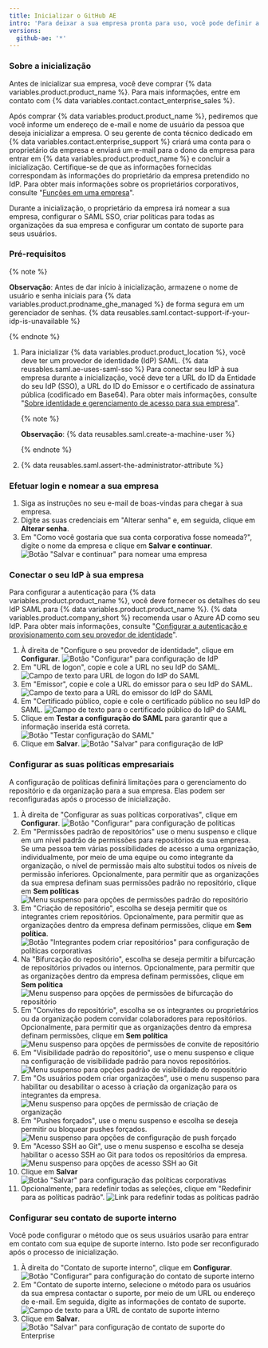 ```yaml
---
title: Inicializar o GitHub AE
intro: 'Para deixar a sua empresa pronta para uso, você pode definir a configuração inicial de {% data variables.product.product_name %}.'
versions:
  github-ae: '*'
---
```


### Sobre a inicialização

Antes de inicializar sua empresa, você deve comprar {% data variables.product.product_name %}. Para mais informações, entre em contato com {% data variables.contact.contact_enterprise_sales %}.

Após comprar {% data variables.product.product_name %}, pediremos que você informe um endereço de e-mail e nome de usuário da pessoa que deseja inicializar a empresa. O seu gerente de conta técnico dedicado em {% data variables.contact.enterprise_support %} criará uma conta para o proprietário da empresa e enviará um e-mail para o dono da empresa para entrar em {% data variables.product.product_name %} e concluir a inicialização. Certifique-se de que as informações fornecidas correspondam às informações do proprietário da empresa pretendido no IdP. Para obter mais informações sobre os proprietários corporativos, consulte "[Funções em uma empresa](/github/setting-up-and-managing-your-enterprise/roles-in-an-enterprise#enterprise-owner)".

Durante a inicialização, o proprietário da empresa irá nomear a sua empresa, configurar o SAML SSO, criar políticas para todas as organizações da sua empresa e configurar um contato de suporte para seus usuários.

### Pré-requisitos

{% note %}

**Observação**: Antes de dar início à inicialização, armazene o nome de usuário e senha iniciais para {% data variables.product.prodname_ghe_managed %} de forma segura em um gerenciador de senhas. {% data reusables.saml.contact-support-if-your-idp-is-unavailable %}

{% endnote %}

1. Para inicializar {% data variables.product.product_location %}, você deve ter um provedor de identidade (IdP) SAML. {% data reusables.saml.ae-uses-saml-sso %} Para conectar seu IdP à sua empresa durante a inicialização, você deve ter a URL do ID da Entidade do seu IdP (SSO), a URL do ID do Emissor e o certificado de assinatura pública (codificado em Base64). Para obter mais informações, consulte "[Sobre identidade e gerenciamento de acesso para sua empresa](/admin/authentication/about-identity-and-access-management-for-your-enterprise)".

    {% note %}

    **Observação**: {% data reusables.saml.create-a-machine-user %}

    {% endnote %}

2. {% data reusables.saml.assert-the-administrator-attribute %}

### Efetuar login e nomear a sua empresa

1. Siga as instruções no seu e-mail de boas-vindas para chegar à sua empresa.
2. Digite as suas credenciais em "Alterar senha" e, em seguida, clique em **Alterar senha**.
3. Em "Como você gostaria que sua conta corporativa fosse nomeada?", digite o nome da empresa e clique em **Salvar e continuar**. ![Botão "Salvar e continuar" para nomear uma empresa](/assets/images/enterprise/configuration/ae-enterprise-configuration.png)

### Conectar o seu IdP à sua empresa

Para configurar a autenticação para {% data variables.product.product_name %}, você deve fornecer os detalhes do seu IdP SAML para {% data variables.product.product_name %}. {% data variables.product.company_short %} recomenda usar o Azure AD como seu IdP. Para obter mais informações, consulte "[Configurar a autenticação e provisionamento com seu provedor de identidade](/admin/authentication/configuring-authentication-and-provisioning-with-your-identity-provider)".

1. À direita de "Configure o seu provedor de identidade", clique em **Configurar**. ![Botão "Configurar" para configuração de IdP](/assets/images/enterprise/configuration/ae-idp-configure.png)
1. Em "URL de logon", copie e cole a URL no seu IdP do SAML. ![Campo de texto para URL de logon do IdP do SAML](/assets/images/enterprise/configuration/ae-idp-sign-on-url.png)
1. Em "Emissor", copie e cole a URL do emissor para o seu IdP do SAML. ![Campo de texto para a URL do emissor do IdP do SAML](/assets/images/enterprise/configuration/ae-idp-issuer-url.png)
1. Em "Certificado público, copie e cole o certificado público no seu IdP do SAML. ![Campo de texto para o certificado público do IdP do SAML](/assets/images/enterprise/configuration/ae-idp-public-certificate.png)
1. Clique em **Testar a configuração do SAML** para garantir que a informação inserida está correta. ![Botão "Testar configuração do SAML"](/assets/images/enterprise/configuration/ae-test-saml-configuration.png)
1. Clique em **Salvar**. ![Botão "Salvar" para configuração de IdP](/assets/images/enterprise/configuration/ae-save.png)

### Configurar as suas políticas empresariais

A configuração de políticas definirá limitações para o gerenciamento do repositório e da organização para a sua empresa. Elas podem ser reconfiguradas após o processo de inicialização.

1. À direita de "Configurar as suas políticas corporativas", clique em **Configurar**. ![Botão "Configurar" para configuração de políticas](/assets/images/enterprise/configuration/ae-policies-configure.png)
2. Em "Permissões padrão de repositórios" use o menu suspenso e clique em um nível padrão de permissões para repositórios da sua empresa. Se uma pessoa tem várias possibilidades de acesso a uma organização, individualmente, por meio de uma equipe ou como integrante da organização, o nível de permissão mais alto substitui todos os níveis de permissão inferiores. Opcionalmente, para permitir que as organizações da sua empresa definam suas permissões padrão no repositório, clique em **Sem políticas** ![Menu suspenso para opções de permissões padrão do repositório](/assets/images/enterprise/configuration/ae-repository-permissions-menu.png)
3. Em "Criação de repositório", escolha se deseja permitir que os integrantes criem repositórios. Opcionalmente, para permitir que as organizações dentro da empresa definam permissões, clique em **Sem política**. ![Botão "Integrantes podem criar repositórios" para configuração de políticas corporativas](/assets/images/enterprise/configuration/ae-repository-creation-permissions.png)
4. Na "Bifurcação do repositório", escolha se deseja permitir a bifurcação de repositórios privados ou internos. Opcionalmente, para permitir que as organizações dentro da empresa definam permissões, clique em **Sem política** ![Menu suspenso para opções de permissões de bifurcação do repositório](/assets/images/enterprise/configuration/ae-repository-forking-menu.png)
5. Em "Convites do repositório", escolha se os integrantes ou proprietários ou da organização podem convidar colaboradores para repositórios. Opcionalmente, para permitir que as organizações dentro da empresa definam permissões, clique em **Sem política** ![Menu suspenso para opções de permissões de convite de repositório](/assets/images/enterprise/configuration/ae-repository-invitations-menu.png)
6. Em "Visibilidade padrão do repositório", use o menu suspenso e clique na configuração de visibilidade padrão para novos repositórios. ![Menu suspenso para opções padrão de visibilidade do repositório](/assets/images/enterprise/configuration/ae-repository-visibility-menu.png)
7. Em "Os usuários podem criar organizações", use o menu suspenso para habilitar ou desabilitar o acesso à criação da organização para os integrantes da empresa. ![Menu suspenso para opções de permissão de criação de organização](/assets/images/enterprise/configuration/ae-organization-creation-permissions-menu.png)
8. Em "Pushes forçados", use o menu suspenso e escolha se deseja permitir ou bloquear pushes forçados. ![Menu suspenso para opções de configuração de push forçado](/assets/images/enterprise/configuration/ae-force-pushes-configuration-menu.png)
9. Em "Acesso SSH ao Git", use o menu suspenso e escolha se deseja habilitar o acesso SSH ao Git para todos os repositórios da empresa. ![Menu suspenso para opções de acesso SSH ao Git](/assets/images/enterprise/configuration/ae-git-ssh-access-menu.png)
10. Clique em **Salvar** ![Botão "Salvar" para configuração das políticas corporativas](/assets/images/enterprise/configuration/ae-save.png)
11. Opcionalmente, para redefinir todas as seleções, clique em "Redefinir para as políticas padrão". ![Link para redefinir todas as políticas padrão](/assets/images/enterprise/configuration/ae-reset-default-options.png)

### Configurar seu contato de suporte interno

Você pode configurar o método que os seus usuários usarão para entrar em contato com sua equipe de suporte interno. Isto pode ser reconfigurado após o processo de inicialização.

1. À direita do "Contato de suporte interno", clique em **Configurar**. ![Botão "Configurar" para configuração do contato de suporte interno](/assets/images/enterprise/configuration/ae-support-configure.png)
2. Em "Contato de suporte interno, selecione o método para os usuários da sua empresa contactar o suporte, por meio de um URL ou endereço de e-mail. Em seguida, digite as informações de contato de suporte. ![Campo de texto para a URL de contato de suporte interno](/assets/images/enterprise/configuration/ae-support-link-url.png)
3. Clique em **Salvar**. ![Botão "Salvar" para configuração de contato de suporte do Enterprise](/assets/images/enterprise/configuration/ae-save.png)
